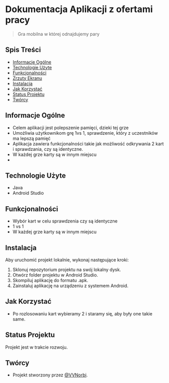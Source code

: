 # Dokumentacja Aplikacji z ofertami pracy
 
> Gra mobilna w której odnajdujemy pary
 
## Spis Treści
* [Informacje Ogólne](#informacje-ogólne)
* [Technologie Użyte](#technologie-użyte)
* [Funkcjonalności](#funkcjonalności)
* [Zrzuty Ekranu](#zrzuty-ekranu)
* [Instalacja](#instalacja)
* [Jak Korzystać](#jak-korzystać)
* [Status Projektu](#status-projektu)
* [Twórcy](#twórcy)
 
## Informacje Ogólne
- Celem aplikacji jest polepszenie pamięci, dzieki tej grze
- Umożliwia użytkownikom grę 1vs 1, sprawdzenie, który z uczestników ma lepszą pamięć
- Aplikacja zawiera funkcjonalności takie jak możliwość odkrywania 2 kart i sprawdzania, czy są identyczne.
- W każdej grze karty są w innym miejscu
- 
## Technologie Użyte
- Java
- Android Studio
 
## Funkcjonalności
- Wybór kart w celu sprawdzenia czy są identyczne
- 1 vs 1
- W każdej grze karty są w innym miejscu
 
## Instalacja
Aby uruchomić projekt lokalnie, wykonaj następujące kroki:
1. Sklonuj repozytorium projektu na swój lokalny dysk.
2. Otwórz folder projektu w Android Studio.
3. Skompiluj aplikację do formatu .apk.
4. Zainstaluj aplikację na urządzeniu z systemem Android.
 
## Jak Korzystać
- Po rozlosowaniu kart wybieramy 2 i staramy się, aby były one takie same.
## Status Projektu
Projekt jest w trakcie rozwoju.
 
## Twórcy
- Projekt stworzony przez [@VVNorbi](https://github.com/VVNorbi).
